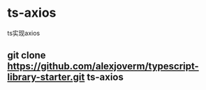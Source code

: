 # ts-axios
ts实现axios
## git clone https://github.com/alexjoverm/typescript-library-starter.git ts-axios
